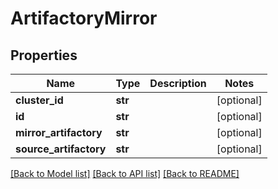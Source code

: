# ArtifactoryMirror

## Properties
Name | Type | Description | Notes
------------ | ------------- | ------------- | -------------
**cluster_id** | **str** |  | [optional] 
**id** | **str** |  | [optional] 
**mirror_artifactory** | **str** |  | [optional] 
**source_artifactory** | **str** |  | [optional] 

[[Back to Model list]](../README.md#documentation-for-models) [[Back to API list]](../README.md#documentation-for-api-endpoints) [[Back to README]](../README.md)


